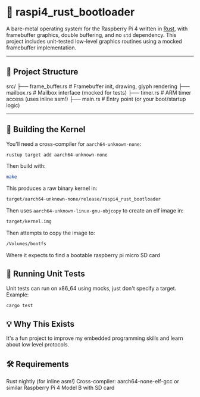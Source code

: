 
# 🧵 raspi4_rust_bootloader

A bare-metal operating system for the Raspberry Pi 4 written in [Rust](https://www.rust-lang.org/), with framebuffer graphics, double buffering, and no `std` dependency. This project includes unit-tested low-level graphics routines using a mocked framebuffer implementation.

---

## 📁 Project Structure

src/
├── frame_buffer.rs # Framebuffer init, drawing, glyph rendering
├── mailbox.rs # Mailbox interface (mocked for tests)
├── timer.rs # ARM timer access (uses inline asm!)
├── main.rs # Entry point (or your boot/startup logic)

---

## 🚀 Building the Kernel

You'll need a cross-compiler for `aarch64-unknown-none`:

```bash
rustup target add aarch64-unknown-none
```

Then build with:

```bash
make
```

This produces a raw binary kernel in:

```bash
target/aarch64-unknown-none/release/raspi4_rust_bootloader
```

Then uses `aarch64-unknown-linux-gnu-objcopy` to create an elf image in:

```bash
target/kernel.img
```

Then attempts to copy the image to:

```bash
/Volumes/bootfs
```

Where it expects to find a bootable raspberry pi micro SD card

## 🧪 Running Unit Tests

Unit tests can run on x86_64 using mocks, just don't specify a target. Example:

```bash
cargo test
```

## 💡 Why This Exists

It's a fun project to improve my embedded programming skills and learn about low level protocols.

## 🛠 Requirements

Rust nightly (for inline asm!)
Cross-compiler: aarch64-none-elf-gcc or similar
Raspberry Pi 4 Model B with SD card
